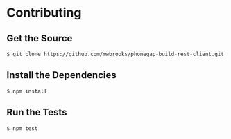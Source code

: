 # Contributing

## Get the Source

    $ git clone https://github.com/mwbrooks/phonegap-build-rest-client.git

## Install the Dependencies

    $ npm install

## Run the Tests

    $ npm test

